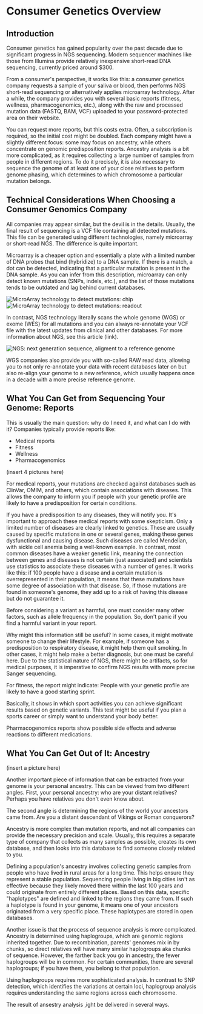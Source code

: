 # Consumer Genetics Overview

## Introduction
Consumer genetics has gained popularity over the past decade due to significant progress in NGS sequencing. Modern sequencer machines like those from Illumina provide relatively inexpensive short-read DNA sequencing, currently priced around $300.
 
From a consumer's perspective, it works like this: a consumer genetics company requests a sample of your saliva or blood, then performs NGS short-read sequencing or alternatively applies microarray technology. After a while, the company provides you with several basic reports (fitness, wellness, pharmacogenomics, etc.), along with the raw and processed mutation data (FASTQ, BAM, VCF) uploaded to your password-protected area on their website.

You can request more reports, but this costs extra. Often, a subscription is required, so the initial cost might be doubled. Each company might have a slightly different focus: some may focus on ancestry, while others concentrate on genomic predisposition reports. Ancestry analysis is a bit more complicated, as it requires collecting a large number of samples from people in different regions. To do it precisely, it is also necessary to sequence the genome of at least one of your close relatives to perform genome phasing, which determines to which chromosome a particular mutation belongs.


## Technical Considerations When Choosing a Consumer Genomics Company

All companies may appear similar, but the devil is in the details. Usually, the final result of sequencing is a VCF file containing all detected mutations. This file can be generated using different technologies, namely microarray or short-read NGS. The difference is quite important.


Microarray is a cheaper option and essentially a plate with a limited number of DNA probes that bind (hybridize) to a DNA sample. If there is a match, a dot can be detected, indicating that a particular mutation is present in the DNA sample. As you can infer from this description, microarray can only detect known mutations (SNPs, indels, etc.), and the list of those mutations tends to be outdated and lag behind current databases.

![MicroArray technology to detect mutations: chip](img/micro_array_1.png )
![MicroArray technology to detect mutations: readout](img/micro_array_2.png)


In contrast, NGS technology literally scans the whole genome (WGS) or exome (WES) for all mutations and you can always re-annotate your VCF file with the latest updates from clinical and other databases. For more information about NGS, see this article (link).

![NGS: next generation sequence, aligment to  a reference genome](img/ngs_alignment_1.png)

WGS companies also provide you with so-called RAW read data, allowing you to not only re-annotate your data with recent databases later on but also re-align your genome to a new reference, which usually happens once in a decade with a more precise reference genome.



## What You Can Get from Sequencing Your Genome: Reports

This is usually the main question: why do I need it, and what can I do with it? Companies typically provide reports like:

- Medical reports
- Fitness
- Wellness
- Pharmacogenomics

(insert 4 pictures here)

For medical reports, your mutations are checked against databases such as ClinVar, OMIM, and others, which contain associations with diseases. This allows the company to inform you if people with your genetic profile are likely to have a predisposition for certain conditions.

If you have a predisposition to any diseases, they will notify you. It's important to approach these medical reports with some skepticism. Only a limited number of diseases are clearly linked to genetics. These are usually caused by specific mutations in one or several genes, making these genes dysfunctional and causing disease. Such diseases are called Mendelian, with sickle cell anemia being a well-known example. In contrast, most common diseases have a weaker genetic link, meaning the connection between genes and diseases is not certain (just associated) and scientists use statistics to associate these diseases with a number of genes. It works like this: if 100 people have a disease and a certain mutation is overrepresented in their population, it means that these mutations have some degree of association with that disease. So, if those mutations are found in someone's genome, they add up to a risk of having this disease but do not guarantee it.

Before considering a variant as harmful, one must consider many other factors, such as allele frequency in the population. So, don't panic if you find a harmful variant in your report.

Why might this information still be useful? In some cases, it might motivate someone to change their lifestyle. For example, if someone has a predisposition to respiratory disease, it might help them quit smoking. In other cases, it might help make a better diagnosis, but one must be careful here. Due to the statistical nature of NGS, there might be artifacts, so for medical purposes, it is imperative to confirm NGS results with more precise Sanger sequencing.

For fitness, the report might indicate: People with your genetic profile are likely to have a good starting sprint.

Basically, it shows in which sport activities you can achieve significant results based on genetic variants. This test might be useful if you plan a sports career or simply want to understand your body better.

Pharmacogenomics reports show possible side effects and adverse reactions to different medications.








## What You Can Get Out of It: Ancestry
(insert a picture here)

Another important piece of information that can be extracted from your genome is your personal ancestry. This can be viewed from two different angles. First, your personal ancestry: who are your distant relatives? Perhaps you have relatives you don't even know about.

The second angle is determining the regions of the world your ancestors came from. Are you a distant descendant of Vikings or Roman conquerors?

Ancestry is more complex than mutation reports, and not all companies can provide the necessary precision and scale. Usually, this requires a separate type of company that collects as many samples as possible, creates its own database, and then looks into this database to find someone closely related to you.

Defining a population's ancestry involves collecting genetic samples from people who have lived in rural areas for a long time. This helps ensure they represent a stable population. Sequencing people living in big cities isn't as effective because they likely moved there within the last 100 years and could originate from entirely different places. Based on this data, specific "haplotypes" are defined and linked to the regions they came from. If such a haplotype is found in your genome, it means one of your ancestors originated from a very specific place. These haplotypes are stored in open databases.

Another issue is that the process of sequence analysis is more complicated. Ancestry is determined using haplogroups, which are genomic regions inherited together. Due to recombination, parents' genomes mix in by chunks, so direct relatives will have many similar haplogroups aka chunks of sequence. However, the farther back you go in ancestry, the fewer haplogroups will be in common. For certain communities, there are several haplogroups; if you have them, you belong to that population.

Using haplogroups requires more sophisticated analysis. In contrast to SNP detection, which identifies the variations at certain loci, haplogroup analysis requires understanding the same regions across each chromosome.

The result of ansestry analysis ,ight be delivered in several ways.